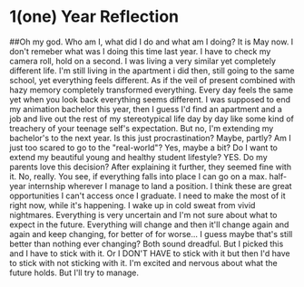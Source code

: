 # 1(one) Year Reflection
##Oh my god. Who am I, what did I do and what am I doing?
  It is May now. I don't remeber what was I doing this time last year. I have to check my camera roll, hold on a second. I was living a very similar yet completely different life. I'm still living in the apartment i did then, still going to the same school, yet everything feels different. As if the veil of present combined with hazy memory completely transformed everything. Every day feels the same yet when you look back everything seems different. I was supposed to end my animation bachelor this year, then I guess I'd find an apartment and a job and live out the rest of my stereotypical life day by day like some kind of treachery of your teenage self's expectation. But no, I'm extending my bachelor's to the next year. Is this just procrastination? Maybe, partly? Am I just too scared to go to the "real-world"? Yes, maybe a bit? Do I want to extend my beautiful young and healthy student lifestyle? YES. Do my parents love this decision? After explaining it further, they seemed fine with it. No, really. You see, if everything falls into place I can go on a max. half-year internship wherever I manage to land a position. I think these are great opportunities I can't access once I graduate. I need to make the most of it right now, while it's happening. 
  I wake up in cold sweat from vivid nightmares. Everything is very uncertain and I'm not sure about what to expect in the future. Everything will change and then it'll change again and again and keep changing, for better of for worse... I guess maybe that's still better than nothing ever changing? Both sound dreadful. But I picked this and I have to stick with it. Or I DON'T HAVE to stick with it but then I'd have to stick with not sticking with it. I'm excited and nervous about what the future holds. But I'll try to manage. 
